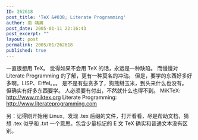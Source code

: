 ```yaml
---
ID: 262618
post_title: 'TeX &#038; Literate Programming'
author: 南 靖男
post_date: 2005-01-11 22:16:43
post_excerpt: ""
layout: post
permalink: 2005/01/262618
published: true
---
```

一直很想用 TeX。
觉得如果不会用 TeX 的话，永远是一种缺陷。
而慢慢对 Literate Programming 的了解，更有一种莫名的冲动。
但是，要学的东西好多好多啊，LISP、Eiffel。。。
是不是有些贪多了，狗熊掰玉米，到头来什么也没有。
但确实有好多东西要学。
人必须要有付出，不然就什么也得不到。
MiKTeX: <a href="http://www.miktex.org">http://www.miktex.org</a>
Literate Programming: <a href="http://www.literateprogramming.com">http://www.literateprogramming.com</a>

另：记得刚开始用 Linux，发现 .tex 后缀的文件，打开看看，尽是帮助文档，猜想 .tex 似乎和 .txt 一个意思。包含少量标记的 E 文 TeX 确实和普通文本没有区别。